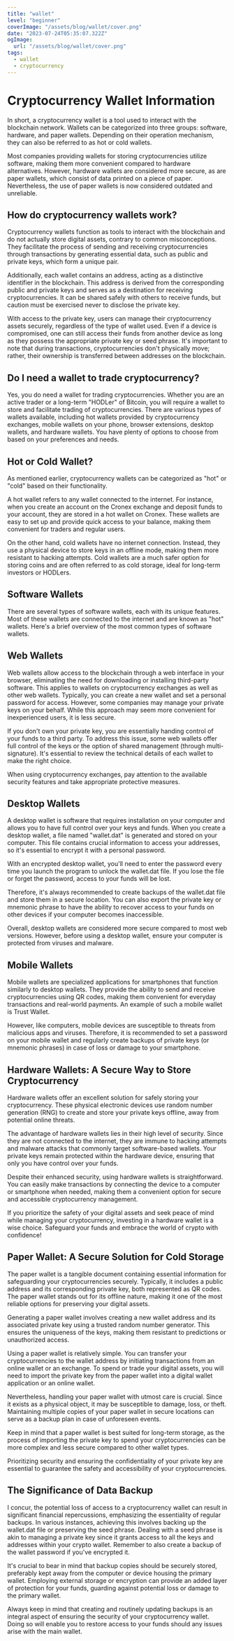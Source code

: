 ```yaml
---
title: "wallet"
level: "beginner"
coverImage: "/assets/blog/wallet/cover.png"
date: "2023-07-24T05:35:07.322Z"
ogImage:
  url: "/assets/blog/wallet/cover.png"
tags: 
  - wallet
  - cryptocurrency
---
```


# Cryptocurrency Wallet Information

In short, a cryptocurrency wallet is a tool used to interact with the blockchain network. Wallets can be categorized into three groups: software, hardware, and paper wallets. Depending on their operation mechanism, they can also be referred to as hot or cold wallets.

Most companies providing wallets for storing cryptocurrencies utilize software, making them more convenient compared to hardware alternatives. However, hardware wallets are considered more secure, as are paper wallets, which consist of data printed on a piece of paper. Nevertheless, the use of paper wallets is now considered outdated and unreliable.

## How do cryptocurrency wallets work?

Cryptocurrency wallets function as tools to interact with the blockchain and do not actually store digital assets, contrary to common misconceptions. They facilitate the process of sending and receiving cryptocurrencies through transactions by generating essential data, such as public and private keys, which form a unique pair.

Additionally, each wallet contains an address, acting as a distinctive identifier in the blockchain. This address is derived from the corresponding public and private keys and serves as a destination for receiving cryptocurrencies. It can be shared safely with others to receive funds, but caution must be exercised never to disclose the private key.

With access to the private key, users can manage their cryptocurrency assets securely, regardless of the type of wallet used. Even if a device is compromised, one can still access their funds from another device as long as they possess the appropriate private key or seed phrase. It's important to note that during transactions, cryptocurrencies don't physically move; rather, their ownership is transferred between addresses on the blockchain.

## Do I need a wallet to trade cryptocurrency?

Yes, you do need a wallet for trading cryptocurrencies. Whether you are an active trader or a long-term "HODLer" of Bitcoin, you will require a wallet to store and facilitate trading of cryptocurrencies. There are various types of wallets available, including hot wallets provided by cryptocurrency exchanges, mobile wallets on your phone, browser extensions, desktop wallets, and hardware wallets. You have plenty of options to choose from based on your preferences and needs.

## Hot or Cold Wallet?

As mentioned earlier, cryptocurrency wallets can be categorized as "hot" or "cold" based on their functionality.

A hot wallet refers to any wallet connected to the internet. For instance, when you create an account on the Cronex exchange and deposit funds to your account, they are stored in a hot wallet on Cronex. These wallets are easy to set up and provide quick access to your balance, making them convenient for traders and regular users.

On the other hand, cold wallets have no internet connection. Instead, they use a physical device to store keys in an offline mode, making them more resistant to hacking attempts. Cold wallets are a much safer option for storing coins and are often referred to as cold storage, ideal for long-term investors or HODLers.

## Software Wallets

There are several types of software wallets, each with its unique features. Most of these wallets are connected to the internet and are known as "hot" wallets. Here's a brief overview of the most common types of software wallets.

## Web Wallets

Web wallets allow access to the blockchain through a web interface in your browser, eliminating the need for downloading or installing third-party software. This applies to wallets on cryptocurrency exchanges as well as other web wallets. Typically, you can create a new wallet and set a personal password for access. However, some companies may manage your private keys on your behalf. While this approach may seem more convenient for inexperienced users, it is less secure.

If you don't own your private key, you are essentially handing control of your funds to a third party. To address this issue, some web wallets offer full control of the keys or the option of shared management (through multi-signature). It's essential to review the technical details of each wallet to make the right choice.

When using cryptocurrency exchanges, pay attention to the available security features and take appropriate protective measures.

## Desktop Wallets

A desktop wallet is software that requires installation on your computer and allows you to have full control over your keys and funds. When you create a desktop wallet, a file named "wallet.dat" is generated and stored on your computer. This file contains crucial information to access your addresses, so it's essential to encrypt it with a personal password.

With an encrypted desktop wallet, you'll need to enter the password every time you launch the program to unlock the wallet.dat file. If you lose the file or forget the password, access to your funds will be lost.

Therefore, it's always recommended to create backups of the wallet.dat file and store them in a secure location. You can also export the private key or mnemonic phrase to have the ability to recover access to your funds on other devices if your computer becomes inaccessible.

Overall, desktop wallets are considered more secure compared to most web versions. However, before using a desktop wallet, ensure your computer is protected from viruses and malware.

## Mobile Wallets

Mobile wallets are specialized applications for smartphones that function similarly to desktop wallets. They provide the ability to send and receive cryptocurrencies using QR codes, making them convenient for everyday transactions and real-world payments. An example of such a mobile wallet is Trust Wallet.

However, like computers, mobile devices are susceptible to threats from malicious apps and viruses. Therefore, it is recommended to set a password on your mobile wallet and regularly create backups of private keys (or mnemonic phrases) in case of loss or damage to your smartphone.

## Hardware Wallets: A Secure Way to Store Cryptocurrency

Hardware wallets offer an excellent solution for safely storing your cryptocurrency. These physical electronic devices use random number generation (RNG) to create and store your private keys offline, away from potential online threats.

The advantage of hardware wallets lies in their high level of security. Since they are not connected to the internet, they are immune to hacking attempts and malware attacks that commonly target software-based wallets. Your private keys remain protected within the hardware device, ensuring that only you have control over your funds.

Despite their enhanced security, using hardware wallets is straightforward. You can easily make transactions by connecting the device to a computer or smartphone when needed, making them a convenient option for secure and accessible cryptocurrency management.

If you prioritize the safety of your digital assets and seek peace of mind while managing your cryptocurrency, investing in a hardware wallet is a wise choice. Safeguard your funds and embrace the world of crypto with confidence!

## Paper Wallet: A Secure Solution for Cold Storage

The paper wallet is a tangible document containing essential information for safeguarding your cryptocurrencies securely. Typically, it includes a public address and its corresponding private key, both represented as QR codes. The paper wallet stands out for its offline nature, making it one of the most reliable options for preserving your digital assets.

Generating a paper wallet involves creating a new wallet address and its associated private key using a trusted random number generator. This ensures the uniqueness of the keys, making them resistant to predictions or unauthorized access.

Using a paper wallet is relatively simple. You can transfer your cryptocurrencies to the wallet address by initiating transactions from an online wallet or an exchange. To spend or trade your digital assets, you will need to import the private key from the paper wallet into a digital wallet application or an online wallet.

Nevertheless, handling your paper wallet with utmost care is crucial. Since it exists as a physical object, it may be susceptible to damage, loss, or theft. Maintaining multiple copies of your paper wallet in secure locations can serve as a backup plan in case of unforeseen events.

Keep in mind that a paper wallet is best suited for long-term storage, as the process of importing the private key to spend your cryptocurrencies can be more complex and less secure compared to other wallet types.

Prioritizing security and ensuring the confidentiality of your private key are essential to guarantee the safety and accessibility of your cryptocurrencies.

## The Significance of Data Backup

I concur, the potential loss of access to a cryptocurrency wallet can result in significant financial repercussions, emphasizing the essentiality of regular backups. In various instances, achieving this involves backing up the wallet.dat file or preserving the seed phrase. Dealing with a seed phrase is akin to managing a private key since it grants access to all the keys and addresses within your crypto wallet. Remember to also create a backup of the wallet password if you've encrypted it.

It's crucial to bear in mind that backup copies should be securely stored, preferably kept away from the computer or device housing the primary wallet. Employing external storage or encryption can provide an added layer of protection for your funds, guarding against potential loss or damage to the primary wallet.

Always keep in mind that creating and routinely updating backups is an integral aspect of ensuring the security of your cryptocurrency wallet. Doing so will enable you to restore access to your funds should any issues arise with the main wallet.

